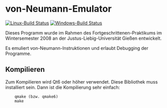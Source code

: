 # von-Neumann-Emulator

[![Linux-Build Status](https://img.shields.io/travis/Funzinator/von-neumann-emulator/master.svg?label=Linux-Build)](https://travis-ci.org/Funzinator/von-neumann-emulator)
[![Windows-Build Status](https://img.shields.io/appveyor/ci/Funzinator/von-neumann-emulator/master.svg?label=Windows-Build)](https://ci.appveyor.com/project/Funzinator/von-neumann-emulator/branch/master)

Dieses Programm wurde im Rahmen des Fortgeschrittenen-Praktikums im Wintersemester 2008 an der Justus-Liebig-Universität Gießen entwickelt.

Es emuliert von-Neumann-Instruktionen und erlaubt Debugging der Programme.

## Kompilieren

Zum Kompilieren wird Qt6 oder höher verwendet. Diese Bibliothek muss installiert sein. Dann ist die Kompilierung sehr einfach:

        qmake (bzw. qmake6)
        make

